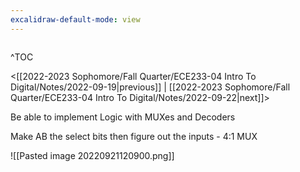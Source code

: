 ```yaml
---
excalidraw-default-mode: view
---
```


```toc

```

^TOC

<[[2022-2023 Sophomore/Fall Quarter/ECE233-04 Intro To Digital/Notes/2022-09-19|previous]] | [[2022-2023 Sophomore/Fall Quarter/ECE233-04 Intro To Digital/Notes/2022-09-22|next]]>

Be able to implement Logic with MUXes and Decoders 

Make AB the select bits then figure out the inputs - 4:1 MUX 

![[Pasted image 20220921120900.png]]